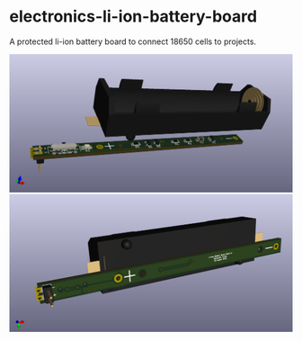 # electronics-li-ion-battery-board
A protected li-ion battery board to connect 18650 cells to projects.

![alt text](https://github.com/alexander-fraser/electronics-li-ion-battery-board/blob/main/Plots/li-ion-battery-board-Top.png)
![alt text](https://github.com/alexander-fraser/electronics-li-ion-battery-board/blob/main/Plots/li-ion-battery-board-Bottom.png)

